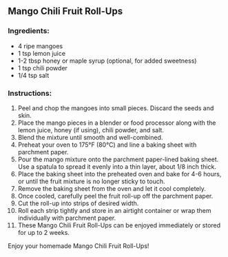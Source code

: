 ## Mango Chili Fruit Roll-Ups

### Ingredients:
- 4 ripe mangoes
- 1 tsp lemon juice
- 1-2 tbsp honey or maple syrup (optional, for added sweetness)
- 1 tsp chili powder
- 1/4 tsp salt

### Instructions:
1. Peel and chop the mangoes into small pieces. Discard the seeds and skin.
2. Place the mango pieces in a blender or food processor along with the lemon juice, honey (if using), chili powder, and salt.
3. Blend the mixture until smooth and well-combined.
4. Preheat your oven to 175°F (80°C) and line a baking sheet with parchment paper.
5. Pour the mango mixture onto the parchment paper-lined baking sheet. Use a spatula to spread it evenly into a thin layer, about 1/8 inch thick.
6. Place the baking sheet into the preheated oven and bake for 4-6 hours, or until the fruit mixture is no longer sticky to touch.
7. Remove the baking sheet from the oven and let it cool completely.
8. Once cooled, carefully peel the fruit roll-up off the parchment paper.
9. Cut the roll-up into strips of desired width.
10. Roll each strip tightly and store in an airtight container or wrap them individually with parchment paper.
11. These Mango Chili Fruit Roll-Ups can be enjoyed immediately or stored for up to 2 weeks.

Enjoy your homemade Mango Chili Fruit Roll-Ups!